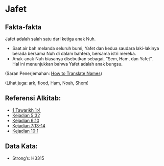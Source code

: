 # Jafet

## Fakta-fakta

Jafet adalah salah satu dari ketiga anak Nuh.

* Saat air bah melanda seluruh bumi, Yafet dan kedua saudara laki-lakinya berada bersama Nuh di dalam bahtera, bersama istri mereka.
* Anak-anak Nuh biasanya disebutkan sebagai, “Sem, Ham, dan Yafet”. Hal ini menunjukkan bahwa Yafet adalah anak bungsu.

(Saran Penerjemahan: [How to Translate Names](rc://en/ta/man/translate/translate-names))

(Lihat juga: [ark](../kt/ark.md), [flood](../other/flood.md), [Ham](../names/ham.md), [Noah](../names/noah.md), [Shem](../names/shem.md))

## Referensi Alkitab:

* [1 Tawarikh 1:4](rc://en/tn/help/1ch/01/04)
* [Kejadian 5:32](rc://en/tn/help/gen/05/32)
* [Kejadian 6:10](rc://en/tn/help/gen/06/10)
* [Kejadian 7:13-14](rc://en/tn/help/gen/07/13)
* [Kejadian 10:1](rc://en/tn/help/gen/10/01)

## Data Kata:

* Strong’s: H3315
